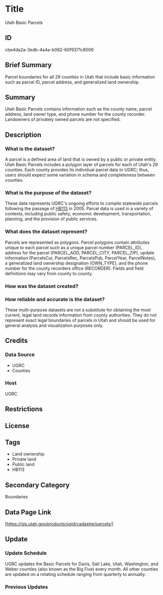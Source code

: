 # Title

Utah Basic Parcels

## ID

cbe4da2a-3edb-4a4a-b082-60f9371c8006

## Brief Summary

Parcel boundaries for all 29 counties in Utah that include basic information such as parcel ID, parcel address, and generalized land ownership.

## Summary

Utah Basic Parcels contains information such as the county name, parcel address, land owner type, and phone number for the county recorder. Landowners of privately owned parcels are not specified.

## Description

### What is the dataset?

A parcel is a defined area of land that is owned by a public or private entity. Utah Basic Parcels includes a polygon layer of parcels for each of Utah's 29 counties. Each county provides its individual parcel data to UGRC; thus, users should expect some variation in schema and completeness between counties.

### What is the purpose of the dataset?

These data represents UGRC's ongoing efforts to compile statewide parcels following the passage of [HB113](https://le.utah.gov/~2005/bills/hbillenr/HB0113.htm) in 2005. Parcel data is used in a variety of contexts, including public safety, economic development, transportation, planning, and the provision of public services.

### What does the dataset represent?

Parcels are represented as polygons. Parcel polygons contain attributes unique to each parcel such as a unique parcel number (PARCEL_ID), address for the parcel (PARCEL_ADD, PARCEL_CITY, PARCEL_ZIP), update information (ParcelsCur, ParcelsRec, ParcelsPub, ParcelYear, ParcelNotes), a generalized land ownership designation (OWN_TYPE), and the phone number for the county recorders office (RECORDER). Fields and field definitions may vary from county to county.

### How was the dataset created?

<!--- When talking about how the dataset was made, the original metadata talks about the "LIR Working Group", which I presume was the primary force behind the LIR parcels, but was that group also responsible for these basic parcels? Is the history of both datasets about the same? -->

### How reliable and accurate is the dataset?

These multi-purpose datasets are not a substitute for obtaining the most current, legal land records information from county authorities. They do not represent exact legal boundaries of parcels in Utah and should be used for general analysis and visualization purposes only.

## Credits

### Data Source

- UGRC
- Counties

### Host

UGRC

## Restrictions

## License

## Tags

- Land ownership
- Private land
- Public land
- HB113

## Secondary Category

Boundaries

## Data Page Link

[https://gis.utah.gov/products/sgid/cadastre/parcels/]

## Update

### Update Schedule

UGRC updates the Basic Parcels for Davis, Salt Lake, Utah, Washington, and Weber counties (also known as the Big Five) every month. All other counties are updated on a rotating schedule ranging from quarterly to annually.

### Previous Updates
